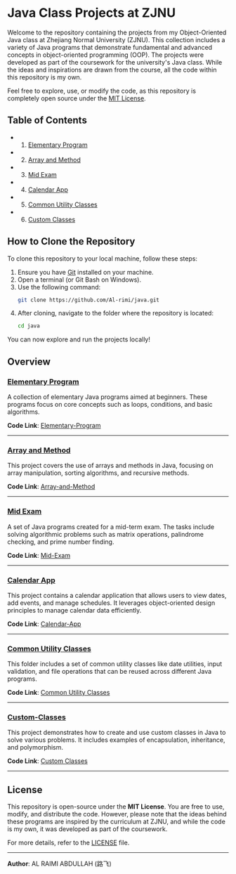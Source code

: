# Java Class Projects at ZJNU

Welcome to the repository containing the projects from my Object-Oriented Java class at Zhejiang Normal University (ZJNU). This collection includes a variety of Java programs that demonstrate fundamental and advanced concepts in object-oriented programming (OOP). The projects were developed as part of the coursework for the university's Java class. While the ideas and inspirations are drawn from the course, all the code within this repository is my own.

Feel free to explore, use, or modify the code, as this repository is completely open source under the [MIT License](LICENSE).

## Table of Contents

- 1. [Elementary Program](#elementary-program)
- 2. [Array and Method](#array-and-method)
- 3. [Mid Exam](#mid-exam)
- 4. [Calendar App](#calendar-app)
- 5. [Common Utility Classes](#common-utility-classes)
- 6. [Custom Classes](#custom-classes)


## How to Clone the Repository

To clone this repository to your local machine, follow these steps:

1. Ensure you have [Git](https://git-scm.com/) installed on your machine.
2. Open a terminal (or Git Bash on Windows).
3. Use the following command:
   ```bash
   git clone https://github.com/Al-rimi/java.git
   ```
4. After cloning, navigate to the folder where the repository is located:
   ```bash
   cd java
   ```

You can now explore and run the projects locally!

## Overview

### [Elementary Program](./Elementary-Program)

A collection of elementary Java programs aimed at beginners. These programs focus on core concepts such as loops, conditions, and basic algorithms.

**Code Link**: [Elementary-Program](./Elementary-Program)

---

### [Array and Method](./Array-and-Method)

This project covers the use of arrays and methods in Java, focusing on array manipulation, sorting algorithms, and recursive methods.

**Code Link**: [Array-and-Method](./Array-and-Method)

---

### [Mid Exam](./Mid-Exam)

A set of Java programs created for a mid-term exam. The tasks include solving algorithmic problems such as matrix operations, palindrome checking, and prime number finding.

**Code Link**: [Mid-Exam](./Mid-Exam)

---

### [Calendar App](./Calendar-App)

This project contains a calendar application that allows users to view dates, add events, and manage schedules. It leverages object-oriented design principles to manage calendar data efficiently.

**Code Link**: [Calendar-App](java/Calendar-App)

---

### [Common Utility Classes](,/Common-Utility-Classes)

This folder includes a set of common utility classes like date utilities, input validation, and file operations that can be reused across different Java programs.

**Code Link**: [Common Utility Classes](./Common-Utility-Classes)

---

### [Custom-Classes](./Custom-Classes)

This project demonstrates how to create and use custom classes in Java to solve various problems. It includes examples of encapsulation, inheritance, and polymorphism.

**Code Link**: [Custom Classes](./Custom-Classes)

---

## License

This repository is open-source under the **MIT License**. You are free to use, modify, and distribute the code. However, please note that the ideas behind these programs are inspired by the curriculum at ZJNU, and while the code is my own, it was developed as part of the coursework.

For more details, refer to the [LICENSE](LICENSE) file.

---

**Author**: AL RAIMI ABDULLAH (路飞)
